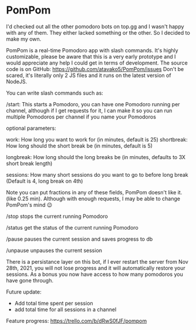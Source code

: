 # PomPom
I'd checked out all the other pomodoro bots on top.gg and I wasn't happy with any of them. They either lacked something or the other. So I decided to make my own.

PomPom is a real-time Pomodoro app with slash commands. It's highly customizable, please be aware that this is a very early prototype and I would appreciate any help I could get in terms of development. The source code is on GitHub: https://github.com/atavako5/PomPom/issues Don't be scared, it's literally only 2 JS files and it runs on the latest version of NodeJS.

You can write slash commands such as:

/start:
This starts a Pomodoro, you can have one Pomodoro running per channel, although if I get requests for it, I can make it so you can run multiple Pomodoros per channel if you name your Pomodoros

optional parameters:

work: How long you want to work for (in minutes, default is 25)
shortbreak: How long should the short break be (in minutes, default is 5)

longbreak: How long should the long breaks be (in minutes, defaults to 3X short break length)

sessions: How many short sessions do you want to go to before long break (Default is 4, long break on 4th)

Note you can put fractions in any of these fields, PomPom doesn't like it. (like 0.25 min). Although with enough requests, I may be able to change PomPom's mind 😉

/stop
stops the current running Pomodoro

/status
get the status of the current running Pomodoro

/pause
pauses the current session and saves progress to db

/unpause
unpauses the current session

There is a persistance layer on this bot, if I ever restart the server from Nov 28th, 2021, you will not lose progress and it will automatically restore your sessions. As a bonus you now have access to how many pomodoros you have gone through.

Future update:
- Add total time spent per session
- add total time for all sessions in a channel

Feature progress:
https://trello.com/b/dRwS0fJF/pompom
